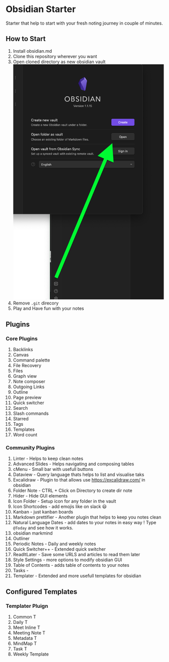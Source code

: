 # Obsidian Starter

Starter that help to start with your fresh noting journey in couple of minutes.

## How to Start

1. Install obsidian.md 
2. Clone this repository wherever you want
3. Open cloned directory as new obsidian vault  
   ![1.png](./attachments/1.png)
4. Remove `.git` direcory
5. Play and Have fun with your notes

## Plugins

### Core Plugins

1. Backlinks
2. Canvas
3. Command palette
4. File Recovery
5. Files
6. Graph view
7. Note composer
8. Outgoing Links
9. Outline
10. Page preview
11. Quick switcher
12. Search
13. Slash commands
14. Starred
15. Tags
16. Templates
17. Word count

### Community Plugins

1. Linter - Helps to keep clean notes
2. Advanced Slides - Helps navigating and composing tables
3. cMenu - Small bar with usefull buttons
4. Dataview - Query language thats helps to list and visualise taks
5. Excalidraw - Plugin to that allows use https://excalidraw.com/ in obsidian
6. Folder Note - CTRL + Click on Directory to create dir note
7. Hider - Hide GUI elements
8. Icon Folder - Setup icon for any folder in the vault
9. Icon Shortcodes - add emojis like on slack 😃
10. Kanban - just kanban boards
11. Markdown prettifier - Another plugin that helps to keep you notes clean
12. Natural Language Dates - add dates to your notes in easy way ! Type `@Today` and see how it works.
13. obsidian markmind
14. Outliner
15. Periodic Notes - Daily and weekly notes
16. Quick Switcher++ - Extended quick switcher
17. ReadItLater - Save some URLS and articles to read them later
18. Style Settings - more options to modify obsidian GUI
19. Table of Contents - adds table of contents to your notes
20. Tasks - 
21. Templater - Extended and more usefull templates for obsidian

## Configured Templates

### Templater Pluign

1. Common T
2. Daily T
3. Meet Inline T
4. Meeting Note T
5. Metadata T
6. MindMap T
7. Task T
8. Weekly Template
